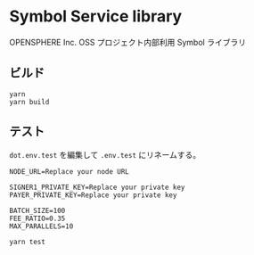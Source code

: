 # Symbol Service library

OPENSPHERE Inc. OSS プロジェクト内部利用 Symbol ライブラリ

## ビルド

```shell
yarn
yarn build
```

## テスト

`dot.env.test` を編集して `.env.test` にリネームする。

```dotenv
NODE_URL=Replace your node URL

SIGNER1_PRIVATE_KEY=Replace your private key
PAYER_PRIVATE_KEY=Replace your private key

BATCH_SIZE=100
FEE_RATIO=0.35
MAX_PARALLELS=10
```

```shell
yarn test
```
